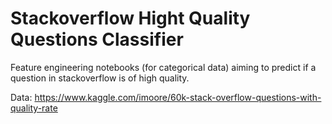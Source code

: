 # Stackoverflow Hight Quality Questions Classifier

Feature engineering notebooks (for categorical data) aiming to predict if a question in stackoverflow is of high quality.

Data:
https://www.kaggle.com/imoore/60k-stack-overflow-questions-with-quality-rate
